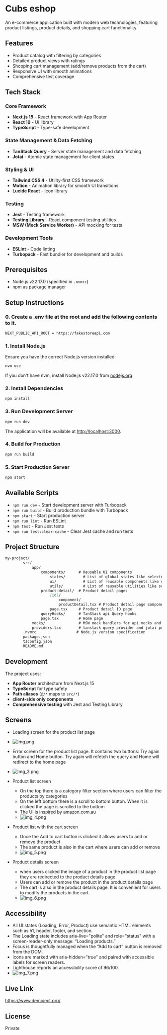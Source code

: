 # Cubs eshop

An e-commerce application built with modern web technologies, featuring product listings, product details, and shopping cart functionality.

## Features

- Product catalog with filtering by categories
- Detailed product views with ratings
- Shopping cart management (add/remove products from the cart)
- Responsive UI with smooth animations
- Comprehensive test coverage

## Tech Stack

### Core Framework
- **Next.js 15** - React framework with App Router
- **React 19** - UI library
- **TypeScript** - Type-safe development

### State Management & Data Fetching
- **TanStack Query** - Server state management and data fetching
- **Jotai** - Atomic state management for client states

### Styling & UI
- **Tailwind CSS 4** - Utility-first CSS framework
- **Motion** - Animation library for smooth UI transitions
- **Lucide React** - Icon library

### Testing
- **Jest** - Testing framework
- **Testing Library** - React component testing utilities
- **MSW (Mock Service Worker)** - API mocking for tests

### Development Tools
- **ESLint** - Code linting
- **Turbopack** - Fast bundler for development and builds

## Prerequisites

- Node.js v22.17.0 (specified in `.nvmrc`)
- npm as package manager

## Setup Instructions

### 0. Create a .env file at the root and add the following contents to it.
```bash
NEXT_PUBLIC_API_ROOT = https://fakestoreapi.com
```

### 1. Install Node.js

Ensure you have the correct Node.js version installed:

```bash
nvm use
```

If you don't have nvm, install Node.js v22.17.0 from [nodejs.org](https://nodejs.org/).

### 2. Install Dependencies

```bash
npm install
```

### 3. Run Development Server

```bash
npm run dev
```

The application will be available at [http://localhost:3000](http://localhost:3000).

### 4. Build for Production

```bash
npm run build
```

### 5. Start Production Server

```bash
npm start
```

## Available Scripts

- `npm run dev` - Start development server with Turbopack
- `npm run build` - Build production bundle with Turbopack
- `npm start` - Start production server
- `npm run lint` - Run ESLint
- `npm test` - Run Jest tests
- `npm run test:clear-cache` - Clear Jest cache and run tests

## Project Structure

```markdown
my-project/
        src/
            app/
                components/      # Reusable UI components
                    states/        # List of global states like selected category and cart objects with key of productId and value of product
                    ui/            # List of reusable components like cart, checkbox, product buttons, quantity, rating, starts
                    utils/         # List of reusable utilities like scrollToBottom function
                product-detail/  # Product detail pages
                    [id]/
                        component/
                        productDetail.tsx # Product detail page component
                    page.tsx     # Product detail ID page
                queryHooks/      # TanStack api Query hooks
                page.tsx         # Home page
            mocks/               # MSW mock handlers for api mocks and responses
            providers.tsx        # tanstack query provider and jotai provider
        .nvmrc                  # Node.js version specification
        package.json
        tsconfig.json
        README.md
```

## Development

The project uses:
- **App Router** architecture from Next.js 15
- **TypeScript** for type safety
- **Path aliases** (`@/*` maps to `src/*`)
- **client-side only components**
- **Comprehensive testing** with Jest and Testing Library

## Screens
- Loading screen for the product list page
 - ![img.png](img.png)

- Error screen for the product list page. It contains two buttons: Try again button and Home button. Try again will refetch the query and Home will redirect to the home page
 - ![img_3.png](img_3.png)

- Product list screen
  - On the top there is a category filter section where users can filter the products by categories
  - On the left bottom there is a scroll to bottom button. When it is clicked the page is scrolled to the bottom
  - The UI is inspired by amazon.com.au
  - ![img_4.png](img_4.png)

- Product list with the cart screen
  - Once the Add to cart button is clicked it allows users to add or remove the product
  - The same product is also in the cart where users can add or remove
  - ![img_5.png](img_5.png)

- Product details screen
  - when users clicked the image of a product in the product list page they are redirected to the product details page
  - Users can add or remove the product in the product details page
  - The cart is also in the product details page. It is convenient for users to modify the products in the cart.
  - ![img_6.png](img_6.png)

## Accessibility
- All UI states (Loading, Error, Product) use semantic HTML elements such as h1, header, footer, and section.
- The Loading state includes aria-live="polite" and role="status" with a screen-reader-only message: “Loading products.”
- Focus is thoughtfully managed when the “Add to cart” button is removed from the DOM.
- Icons are marked with aria-hidden="true" and paired with accessible labels for screen readers.
- Lighthouse reports an accessibility score of 96/100.
- ![img_7.png](img_7.png)

## Live Link
https://www.demoject.pro/

## License

Private
